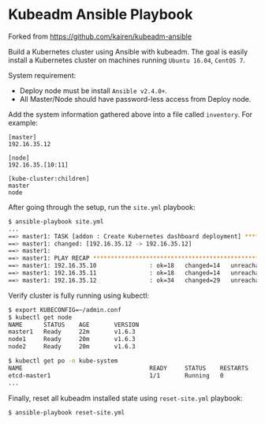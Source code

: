 # Kubeadm Ansible Playbook

Forked from https://github.com/kairen/kubeadm-ansible

Build a Kubernetes cluster using Ansible with kubeadm. The goal is easily install a Kubernetes cluster on machines running `Ubuntu 16.04`, `CentOS 7`.

System requirement:
* Deploy node must be install `Ansible v2.4.0+`.
* All Master/Node should have password-less access from Deploy node.

Add the system information gathered above into a file called `inventory`. For example:
```
[master]
192.16.35.12

[node]
192.16.35.[10:11]

[kube-cluster:children]
master
node
```

After going through the setup, run the `site.yml` playbook:
```sh
$ ansible-playbook site.yml
...
==> master1: TASK [addon : Create Kubernetes dashboard deployment] **************************
==> master1: changed: [192.16.35.12 -> 192.16.35.12]
==> master1:
==> master1: PLAY RECAP *********************************************************************
==> master1: 192.16.35.10               : ok=18   changed=14   unreachable=0    failed=0
==> master1: 192.16.35.11               : ok=18   changed=14   unreachable=0    failed=0
==> master1: 192.16.35.12               : ok=34   changed=29   unreachable=0    failed=0
```

Verify cluster is fully running using kubectl:
```sh
$ export KUBECONFIG=~/admin.conf
$ kubectl get node
NAME      STATUS    AGE       VERSION
master1   Ready     22m       v1.6.3
node1     Ready     20m       v1.6.3
node2     Ready     20m       v1.6.3

$ kubectl get po -n kube-system
NAME                                    READY     STATUS    RESTARTS   AGE
etcd-master1                            1/1       Running   0          23m
...
```

Finally, reset all kubeadm installed state using `reset-site.yml` playbook:
```sh
$ ansible-playbook reset-site.yml
```
